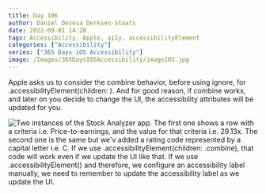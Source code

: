 ```yaml
---
title: Day 106
author: Daniel Devesa Derksen-Staats
date: 2022-09-01 14:28
tags: Accessibility, Apple, a11y, accessibilityElement
categories: ["Accessibility"]
series: ["365 Days iOS Accessibility"]
image: /Images/365DaysIOSAccessibility/image105.jpg
---
```


Apple asks us to consider the combine behavior, before using ignore, for .accessibilityElement(children: ). And for good reason, if combine works, and later on you decide to change the UI, the accessibility attributes will be updated for you.

![Two instances of the Stock Analyzer app. The first one shows a row with a criteria i.e. Price-to-earnings, and the value for that criteria i.e. 29.13x. The second one is the same but we'v added a rating code represented by a capital letter i.e. C. If we use .accessibilityElement(children: .combine), that code will work even if we update the UI like that. If we use .accessibilityElement() and therefore, we configure an accessibility label manually, we need to remember to update the accessibility label as we update the UI.](/Images/365DaysIOSAccessibility/image105.jpg)